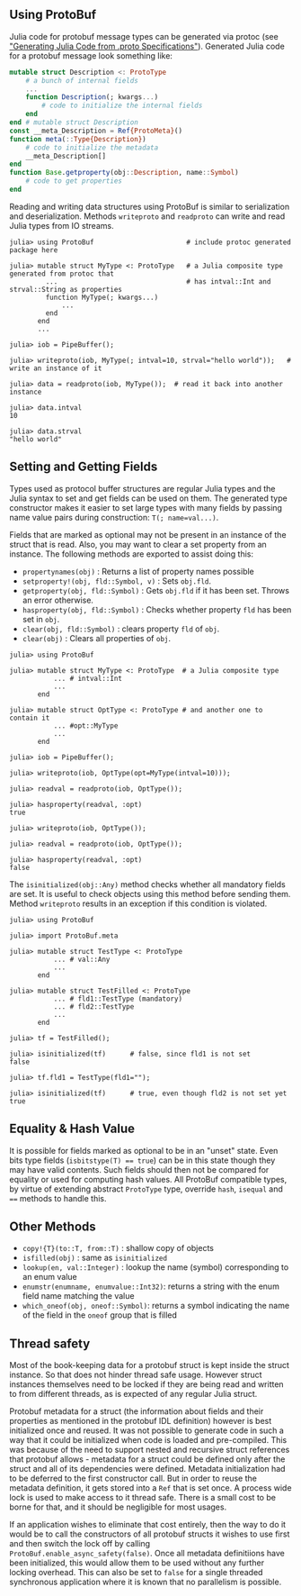 ## Using ProtoBuf

Julia code for protobuf message types can be generated via protoc (see ["Generating Julia Code from .proto Specifications"](PROTOC.md)). Generated Julia code for a protobuf message look something like:

```julia
mutable struct Description <: ProtoType
    # a bunch of internal fields
    ...
    function Description(; kwargs...)
        # code to initialize the internal fields
    end
end # mutable struct Description
const __meta_Description = Ref{ProtoMeta}()
function meta(::Type{Description})
    # code to initialize the metadata
    __meta_Description[]
end
function Base.getproperty(obj::Description, name::Symbol)
    # code to get properties
end
```

Reading and writing data structures using ProtoBuf is similar to serialization and deserialization. Methods `writeproto` and `readproto` can write and read Julia types from IO streams.

````
julia> using ProtoBuf                       # include protoc generated package here

julia> mutable struct MyType <: ProtoType   # a Julia composite type generated from protoc that
         ...                                # has intval::Int and strval::String as properties
         function MyType(; kwargs...)
             ...
         end
       end
       ...

julia> iob = PipeBuffer();

julia> writeproto(iob, MyType(; intval=10, strval="hello world"));   # write an instance of it

julia> data = readproto(iob, MyType());  # read it back into another instance

julia> data.intval
10

julia> data.strval
"hello world"
````

## Setting and Getting Fields

Types used as protocol buffer structures are regular Julia types and the Julia syntax to set and get fields can be used on them. The generated type constructor makes it easier to set large types with many fields by passing name value pairs during construction: `T(; name=val...)`.

Fields that are marked as optional may not be present in an instance of the struct that is read. Also, you may want to clear a set property from an instance. The following methods are exported to assist doing this:

- `propertynames(obj)` : Returns a list of property names possible
- `setproperty!(obj, fld::Symbol, v)` : Sets `obj.fld`.
- `getproperty(obj, fld::Symbol)` : Gets `obj.fld` if it has been set. Throws an error otherwise.
- `hasproperty(obj, fld::Symbol)` : Checks whether property `fld` has been set in `obj`.
- `clear(obj, fld::Symbol)` : clears property `fld` of `obj`.
- `clear(obj)` : Clears all properties of `obj`.

````
julia> using ProtoBuf

julia> mutable struct MyType <: ProtoType  # a Julia composite type
           ... # intval::Int
           ...
       end

julia> mutable struct OptType <: ProtoType # and another one to contain it
           ... #opt::MyType
           ...
       end

julia> iob = PipeBuffer();

julia> writeproto(iob, OptType(opt=MyType(intval=10)));

julia> readval = readproto(iob, OptType());

julia> hasproperty(readval, :opt)
true

julia> writeproto(iob, OptType());

julia> readval = readproto(iob, OptType());

julia> hasproperty(readval, :opt)
false
````

The `isinitialized(obj::Any)` method checks whether all mandatory fields are set. It is useful to check objects using this method before sending them. Method `writeproto` results in an exception if this condition is violated.

````
julia> using ProtoBuf

julia> import ProtoBuf.meta

julia> mutable struct TestType <: ProtoType
           ... # val::Any
           ...
       end

julia> mutable struct TestFilled <: ProtoType
           ... # fld1::TestType (mandatory)
           ... # fld2::TestType
           ...
       end

julia> tf = TestFilled();

julia> isinitialized(tf)      # false, since fld1 is not set
false

julia> tf.fld1 = TestType(fld1="");

julia> isinitialized(tf)      # true, even though fld2 is not set yet
true
````

## Equality &amp; Hash Value

It is possible for fields marked as optional to be in an &quot;unset&quot; state. Even bits type fields (`isbitstype(T) == true`) can be in this state though they may have valid contents. Such fields should then not be compared for equality or used for computing hash values. All ProtoBuf compatible types, by virtue of extending abstract `ProtoType` type, override `hash`, `isequal` and `==` methods to handle this. 

## Other Methods

- `copy!{T}(to::T, from::T)` : shallow copy of objects
- `isfilled(obj)` : same as `isinitialized`
- `lookup(en, val::Integer)` : lookup the name (symbol) corresponding to an enum value
- `enumstr(enumname, enumvalue::Int32)`: returns a string with the enum field name matching the value
- `which_oneof(obj, oneof::Symbol)`: returns a symbol indicating the name of the field in the `oneof` group that is filled

## Thread safety

Most of the book-keeping data for a protobuf struct is kept inside the struct instance. So that does not hinder thread safe usage. However struct instances themselves need to be locked if they are being read and written to from different threads, as is expected of any regular Julia struct.

Protobuf metadata for a struct (the information about fields and their properties as mentioned in the protobuf IDL definition) however is best initialized once and reused. It was not possible to generate code in such a way that it could be initialized when code is loaded and pre-compiled. This was because of the need to support nested and recursive struct references that protobuf allows - metadata for a struct could be defined only after the struct and all of its dependencies were defined. Metadata initialization had to be deferred to the first constructor call. But in order to reuse the metadata definition, it gets stored into a `Ref` that is set once. A process wide lock is used to make access to it thread safe. There is a small cost to be borne for that, and it should be negligible for most usages.

If an application wishes to eliminate that cost entirely, then the way to do it would be to call the constructors of all protobuf structs it wishes to use first and then switch the lock off by calling `ProtoBuf.enable_async_safety(false)`. Once all metadata definitiions have been initialized, this would allow them to be used without any further locking overhead. This can also be set to `false` for a single threaded synchronous application where it is known that no parallelism is possible.

